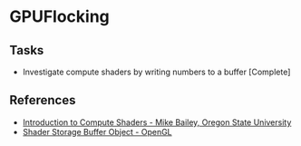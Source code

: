 # GPUFlocking

## Tasks
* Investigate compute shaders by writing numbers to a buffer [Complete]

## References
* [Introduction to Compute Shaders - Mike Bailey, Oregon State University](http://web.engr.oregonstate.edu/~mjb/cs575/Handouts/compute.shader.2pp.pdf)
* [Shader Storage Buffer Object - OpenGL](https://www.khronos.org/opengl/wiki/Shader_Storage_Buffer_Object)
